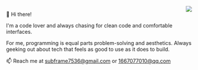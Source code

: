 <img align="right" src="https://github-readme-stats-subframe7536.vercel.app/api?username=subframe7536&show_icons=true&icon_color=f0cda2&text_color=c0dbfa&bg_color=1c1f22&hide_title=true" />

👋 Hi there!

I'm a code lover and always chasing for clean code and comfortable interfaces.

For me, programming is equal parts problem-solving and aesthetics. Always geeking out about tech that feels as good to use as it does to build.

📫 Reach me at subframe7536@gmail.com or 1667077010@qq.com
